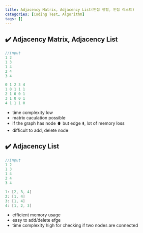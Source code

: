 ```yaml
---
title: Adjacency Matrix, Adjacency List(인접 행렬, 인접 리스트)
categories: [Coding Test, Algorithm]
tags: []
---
```


## ✔️ Adjacency Matrix, Adjacency List

```java
//input
1 2
1 3
1 4
2 4
3 4
```

```java
0 1 2 3 4
1 0 1 1 1
2 1 0 0 1
3 1 0 0 1
4 1 1 1 0
```

- time complexity low
- matrix caculation possible
- if the graph has node ⬆️ but edge ⬇️, lot of memory loss
- difficult to add, delete node

## ✔️ Adjacency List

```java
//input
1 2
1 3
1 4
2 4
3 4
```

```java
1: [2, 3, 4]
2: [1, 4]
3: [1, 4]
4: [1, 2, 3]
```

- efficient memory usage
- easy to add/delete efge
- time complexity high for checking if two nodes are connected
